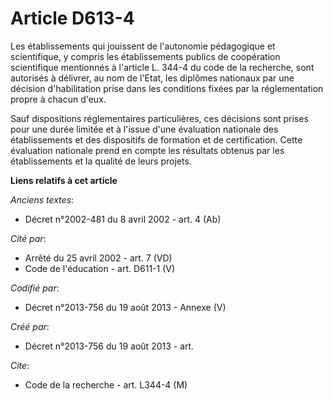 # Article D613-4

Les établissements qui jouissent de l'autonomie pédagogique et scientifique, y compris les établissements publics de
coopération scientifique mentionnés à l'article L. 344-4 du code de la recherche, sont autorisés à délivrer, au nom de
l'Etat, les diplômes nationaux par une décision d'habilitation prise dans les conditions fixées par la réglementation propre
à chacun d'eux.

Sauf dispositions réglementaires particulières, ces décisions sont prises pour une durée limitée et à l'issue d'une
évaluation nationale des établissements et des dispositifs de formation et de certification. Cette évaluation nationale prend
en compte les résultats obtenus par les établissements et la qualité de leurs projets.

**Liens relatifs à cet article**

_Anciens textes_:

  - Décret n°2002-481 du 8 avril 2002 - art. 4 (Ab)

_Cité par_:

  - Arrêté du 25 avril 2002 - art. 7 (VD)
  - Code de l'éducation - art. D611-1 (V)

_Codifié par_:

  - Décret n°2013-756 du 19 août 2013 -  Annexe (V)

_Créé par_:

  - Décret n°2013-756 du 19 août 2013 - art.

_Cite_:

  - Code de la recherche - art. L344-4 (M)
